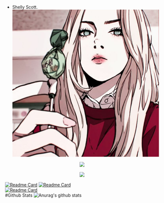 - Shelly Scott.
![](440fc7626bbbf4ebfa44a563e325767b.jpg)

<p align="center">
   <img src="https://raw.githubusercontent.com/ShellyScot/ShellyScot/master/img/ssstiktok_1644891844.gif" width=1000>
</p>
<p align="center">
   <img src="https://raw.githubusercontent.com/ShellyScot/ShellyScot/master/img/shelly2.gif" width=1000>
</p>

[![Readme Card](https://github-readme-stats.vercel.app/api/pin/?username=ShellyScot&repo=HACK-BULAN&theme=chartreuse-dark)](https://github.com/ShellyScot/HACK-BULAN)
[![Readme Card](https://github-readme-stats.vercel.app/api/pin/?username=ShellyScot&repo=Satelit&theme=chartreuse-dark)](https://github.com/ShellyScot/Satelit)  
[![Readme Card](https://github-readme-stats.vercel.app/api/pin/?username=ShellyScot&repo=share&theme=chartreuse-dark)](https://github.com/ShellyScot/share)  
#Github Stats ![Anurag's github stats](https://github-readme-stats.vercel.app/api?username=ShellyScot&show_icons=true&theme=radical)<br> 

